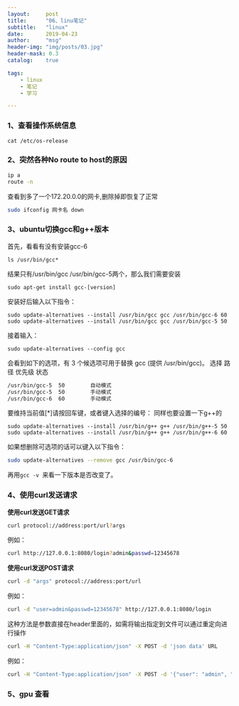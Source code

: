 ```yaml
---
layout:     post
title:      "06、linu笔记"
subtitle:   "linux"
date:       2019-04-23
author:     "msg"
header-img: "img/posts/03.jpg"
header-mask: 0.3
catalog:    true

tags:
    - linux
    - 笔记
    - 学习

---
```


### 1、查看操作系统信息
```cat /etc/os-release  ``` 

### 2、突然各种No route to host的原因

```bash
ip a
route -n
```
查看到多了一个172.20.0.0的网卡,删除掉即恢复了正常

```bash
sudo ifconfig 网卡名 down
```

### 3、ubuntu切换gcc和g++版本

首先，看看有没有安装gcc-6

```
ls /usr/bin/gcc*
```

结果只有/usr/bin/gcc  /usr/bin/gcc-5两个，那么我们需要安装 

```
sudo apt-get install gcc-[version]
```

安装好后输入以下指令： 

```
sudo update-alternatives --install /usr/bin/gcc gcc /usr/bin/gcc-6 60
sudo update-alternatives --install /usr/bin/gcc gcc /usr/bin/gcc-5 50
```

接着输入： 

```
sudo update-alternatives --config gcc
```

会看到如下的选项，有 3 个候选项可用于替换 gcc (提供 /usr/bin/gcc)。 
 选择      路径            优先级  状态

```bash
/usr/bin/gcc-5  50        自动模式
/usr/bin/gcc-5  50        手动模式
/usr/bin/gcc-6  60        手动模式
```

要维持当前值[*]请按回车键，或者键入选择的编号： 
同样也要设置一下g++的 

```
sudo update-alternatives --install /usr/bin/g++ g++ /usr/bin/g++-5 50 
sudo update-alternatives --install /usr/bin/g++ g++ /usr/bin/g++-6 60
```

如果想删除可选项的话可以键入以下指令：

```bash
sudo update-alternatives --remove gcc /usr/bin/gcc-6
```

再用`gcc -v `来看一下版本是否改变了。

### 4、使用curl发送请求

**使用curl发送GET请求**

```bash
curl protocol://address:port/url?args
```

例如：

```bash
curl http://127.0.0.1:8080/login?admin&passwd=12345678
```

**使用curl发送POST请求**

```bash
curl -d "args" protocol://address:port/url
```

例如：

```bash
curl -d "user=admin&passwd=12345678" http://127.0.0.1:8080/login
```

这种方法是参数直接在header里面的，如需将输出指定到文件可以通过重定向进行操作

```bash
curl -H "Content-Type:application/json" -X POST -d 'json data' URL
```

例如：

```bash
curl -H "Content-Type:application/json" -X POST -d '{"user": "admin", "passwd":"12345678"}' http://127.0.0.1:8000/login
```

### 5、gpu 查看

